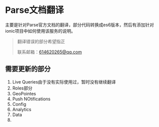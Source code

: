 # Parse文档翻译

主要是针对Parse官方文档的翻译，部分代码转换成es6版本，然后有添加针对ionic项目中如何使用该服务的说明。

> 翻译错误的部分希望指正
>
> 联系邮箱：614620265@qq.com

## 需要更新的部分

1. Live Queries由于没有实际使用过，暂时没有继续翻译
2. Roles部分
3. GeoPointes
4. Push NOtifications
5. Config
6. Analytics
7. Data
8. 




